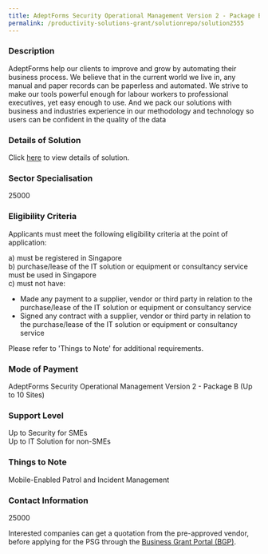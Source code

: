 ```yaml
---
title: AdeptForms Security Operational Management Version 2 - Package B (Up to 10 Sites)
permalink: /productivity-solutions-grant/solutionrepo/solution2555
---
```


### Description

AdeptForms help our clients to improve and grow by automating their business process. We believe that in the current world we live in, any manual and paper records can be paperless and automated. We strive to make our tools powerful enough for labour workers to professional executives, yet easy enough to use. And we pack our solutions with business and industries experience in our methodology and technology so users can be confident in the quality of the data

### Details of Solution

Click <a href='Adept Ventures Pte Ltd' target='_blank' rel='noopener'>here</a> to view details of solution.

### Sector Specialisation

 25000 

### Eligibility Criteria

Applicants must meet the following eligibility criteria at the point of application:

a) must be registered in Singapore <br>
b) purchase/lease of the IT solution or equipment or consultancy service must be used in Singapore <br>
c) must not have:
- Made any payment to a supplier, vendor or third party in relation to the purchase/lease of the IT solution or equipment or consultancy service
- Signed any contract with a supplier, vendor or third party in relation to the purchase/lease of the IT solution or equipment or consultancy service

Please refer to 'Things to Note' for additional requirements.

### Mode of Payment
AdeptForms Security Operational Management Version 2 - Package B (Up to 10 Sites)

### Support Level
Up to Security for SMEs <br>
Up to IT Solution for non-SMEs

### Things to Note
Mobile-Enabled Patrol and Incident Management

### Contact Information
25000

Interested companies can get a quotation from the pre-approved vendor, before applying for the PSG through the <a target='_blank' rel='noopener' href='https://www.businessgrants.gov.sg/'>Business Grant Portal (BGP)</a>.
